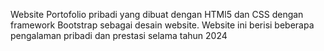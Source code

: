 Website Portofolio pribadi yang dibuat dengan HTMl5 dan CSS dengan framework Bootstrap sebagai desain website. Website ini berisi beberapa pengalaman pribadi dan prestasi selama tahun 2024
